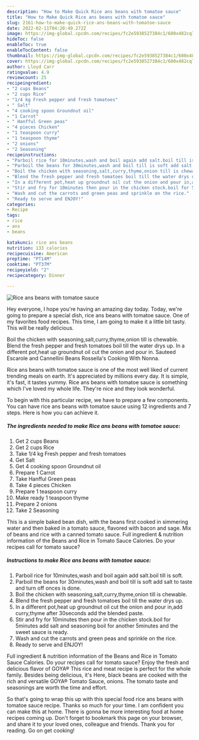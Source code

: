 ```yaml
---
description: "How to Make Quick Rice ans beans with tomatoe sauce"
title: "How to Make Quick Rice ans beans with tomatoe sauce"
slug: 2161-how-to-make-quick-rice-ans-beans-with-tomatoe-sauce
date: 2022-02-11T04:20:49.272Z
image: https://img-global.cpcdn.com/recipes/fc2e5938527384c1/680x482cq70/rice-ans-beans-with-tomatoe-sauce-recipe-main-photo.jpg
hideToc: false
enableToc: true
enableTocContent: false
thumbnail: https://img-global.cpcdn.com/recipes/fc2e5938527384c1/680x482cq70/rice-ans-beans-with-tomatoe-sauce-recipe-main-photo.jpg
cover: https://img-global.cpcdn.com/recipes/fc2e5938527384c1/680x482cq70/rice-ans-beans-with-tomatoe-sauce-recipe-main-photo.jpg
author: Lloyd Carr
ratingvalue: 4.9
reviewcount: 25
recipeingredient:
- "2 cups Beans"
- "2 cups Rice"
- "1/4 kg Fresh pepper and fresh tomatoes"
- " Salt"
- "4 cooking spoon Groundnut oil"
- "1 Carrot"
- " Hanfful Green peas"
- "4 pieces Chicken"
- "1 teaspoon curry"
- "1 teaspoon thyme"
- "2 onions"
- "2 Seasoning"
recipeinstructions:
- "Parboil rice for 10minutes,wash and boil again add salt.boil till is soft."
- "Parboil the beans for 30minutes,wash and boil till is soft add salt to taste and turn off onces is done."
- "Boil the chicken with seasoning,salt,curry,thyme,onion till is chewable."
- "Blend the fresh pepper and fresh tomatoes boil till the water drys up."
- "In a different pot,heat up groundnut oil cut the onion and pour in,add curry,thyme after 30seconds add the blended paste."
- "Stir and fry for 10minutes then pour in the chicken stock.boil for 5minutes add salt and seasoning boil for another 5minutes and the sweet sauce is ready."
- "Wash and cut the carrots and green peas and sprinkle on the rice."
- "Ready to serve and ENJOY!"
categories:
- Recipe
tags:
- rice
- ans
- beans

katakunci: rice ans beans 
nutrition: 133 calories
recipecuisine: American
preptime: "PT14M"
cooktime: "PT37M"
recipeyield: "2"
recipecategory: Dinner

---
```



![Rice ans beans with tomatoe sauce](https://img-global.cpcdn.com/recipes/fc2e5938527384c1/680x482cq70/rice-ans-beans-with-tomatoe-sauce-recipe-main-photo.jpg)

Hey everyone, I hope you're having an amazing day today. Today, we're going to prepare a special dish, rice ans beans with tomatoe sauce. One of my favorites food recipes. This time, I am going to make it a little bit tasty. This will be really delicious.

Boil the chicken with seasoning,salt,curry,thyme,onion till is chewable. Blend the fresh pepper and fresh tomatoes boil till the water drys up. In a different pot,heat up groundnut oil cut the onion and pour in. Sauteed Escarole and Cannellini Beans Rossella&#39;s Cooking With Nonna.

Rice ans beans with tomatoe sauce is one of the most well liked of current trending meals on earth. It's appreciated by millions every day. It is simple, it's fast, it tastes yummy. Rice ans beans with tomatoe sauce is something which I've loved my whole life. They're nice and they look wonderful.


To begin with this particular recipe, we have to prepare a few components. You can have rice ans beans with tomatoe sauce using 12 ingredients and 7 steps. Here is how you can achieve it.

<!--inarticleads1-->

##### The ingredients needed to make Rice ans beans with tomatoe sauce:

1. Get 2 cups Beans
1. Get 2 cups Rice
1. Take 1/4 kg Fresh pepper and fresh tomatoes
1. Get  Salt
1. Get 4 cooking spoon Groundnut oil
1. Prepare 1 Carrot
1. Take  Hanfful Green peas
1. Take 4 pieces Chicken
1. Prepare 1 teaspoon curry
1. Make ready 1 teaspoon thyme
1. Prepare 2 onions
1. Take 2 Seasoning


This is a simple baked bean dish, with the beans first cooked in simmering water and then baked in a tomato sauce, flavored with bacon and sage. Mix of beans and rice with a canned tomato sauce. Full ingredient &amp; nutrition information of the Beans and Rice in Tomato Sauce Calories. Do your recipes call for tomato sauce? 

<!--inarticleads2-->

##### Instructions to make Rice ans beans with tomatoe sauce:

1. Parboil rice for 10minutes,wash and boil again add salt.boil till is soft.
1. Parboil the beans for 30minutes,wash and boil till is soft add salt to taste and turn off onces is done.
1. Boil the chicken with seasoning,salt,curry,thyme,onion till is chewable.
1. Blend the fresh pepper and fresh tomatoes boil till the water drys up.
1. In a different pot,heat up groundnut oil cut the onion and pour in,add curry,thyme after 30seconds add the blended paste.
1. Stir and fry for 10minutes then pour in the chicken stock.boil for 5minutes add salt and seasoning boil for another 5minutes and the sweet sauce is ready.
1. Wash and cut the carrots and green peas and sprinkle on the rice.
1. Ready to serve and ENJOY!

Full ingredient &amp; nutrition information of the Beans and Rice in Tomato Sauce Calories. Do your recipes call for tomato sauce? Enjoy the fresh and delicious flavor of GOYA® This rice and meat recipe is perfect for the whole family. Besides being delicious, it&#39;s Here, black beans are cooked with the rich and versatile GOYA® Tomato Sauce, onions. The tomato taste and seasonings are worth the time and effort. 

So that's going to wrap this up with this special food rice ans beans with tomatoe sauce recipe. Thanks so much for your time. I am confident you can make this at home. There is gonna be more interesting food at home recipes coming up. Don't forget to bookmark this page on your browser, and share it to your loved ones, colleague and friends. Thank you for reading. Go on get cooking!
